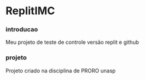 # ReplitIMC

### introducao
Meu projeto de teste de controle versão replit e github 

### projeto
Projeto criado na disciplina de PRORO unasp 